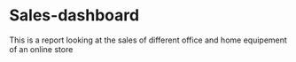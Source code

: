 # Sales-dashboard
This is a report looking at the sales of different office and home equipement of an online store
